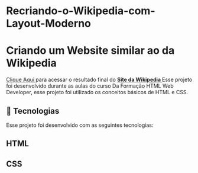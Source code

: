 # Recriando-o-Wikipedia-com-Layout-Moderno

# Criando um Website similar ao da Wikipedia
<a href="[https://euchristianferreira.github.io/Projeto--Starbucks/](https://euchristianferreira.github.io/Recriando-o-Wikipedia-com-Layout-Moderno/](https://euchristianferreira.github.io/Recriando-o-Wikipedia-com-Layout-Moderno)" target="_blank"> Clique Aqui </a>
para acessar o resultado final do <b><a href="https://euchristianferreira.github.io/Recriando-o-Wikipedia-com-Layout-Moderno" target="_blank">Site da Wikipedia </a> </b>
Esse projeto foi desenvolvido durante as aulas do curso Da Formação HTML Web Developer, esse projeto foi utilizado os conceitos básicos de HTML e CSS.

## 🚀 Tecnologias

<p> Esse projeto foi desenvolvido com as seguintes tecnologias: </p>

## HTML
## CSS

